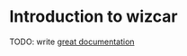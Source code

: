 # Introduction to wizcar

TODO: write [great documentation](http://jacobian.org/writing/great-documentation/what-to-write/)
